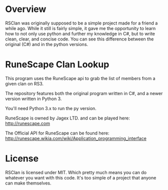 # Overview

RSClan was originally supposed to be a simple project made for a friend a while ago. While it still is fairly simple, it gave me the opportunity to learn how to not only use python and further my knowledge in C#, but to write clean, clear, and concise code. You can see this difference between the original (C#) and in the python versions.

# RuneScape Clan Lookup

This program uses the RuneScape api to grab the list of members from a given clan on RS3. 

The repository features both the original program written in C#, and a newer version written in Python 3.

You'll need Python 3.x to run the py version.

RuneScape is owned by Jagex LTD. and can be played here: http://runescape.com

The Official API for RuneScape can be found here: http://runescape.wikia.com/wiki/Application_programming_interface

# License

RSClan is licensed under MIT. Which pretty much means you can do whatever you want with this code. It's too simple of a project that anyone can make themselves.

